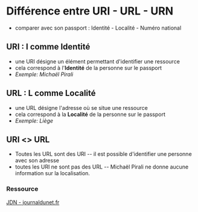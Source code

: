 # Différence entre URI - URL - URN

- comparer avec son passport : Identité - Localité - Numéro national

## URI : I comme Identité

- une URI désigne un élément permettant d'identifier une ressource
- cela correspond à l'**Identité** de la personne sur le passport
- *Exemple: Michaël Pirali*

## URL : L comme Localité
- une URL désigne l'adresse où se situe une ressource
- cela correspond à la **Localité** de la personne sur le passport 
- *Exemple: Liège*

## URI <> URL
- Toutes les URL sont des URI
-- il est possible d'identifier une personne avec son adresse
- toutes les URI ne sont pas des URL
-- Michaël Pirali ne donne aucune information sur la localisation.

### Ressource
[JDN - journaldunet.fr](https://www.journaldunet.fr/web-tech/developpement/1203023-quelle-est-la-difference-entre-uri-url-et-urn/)
